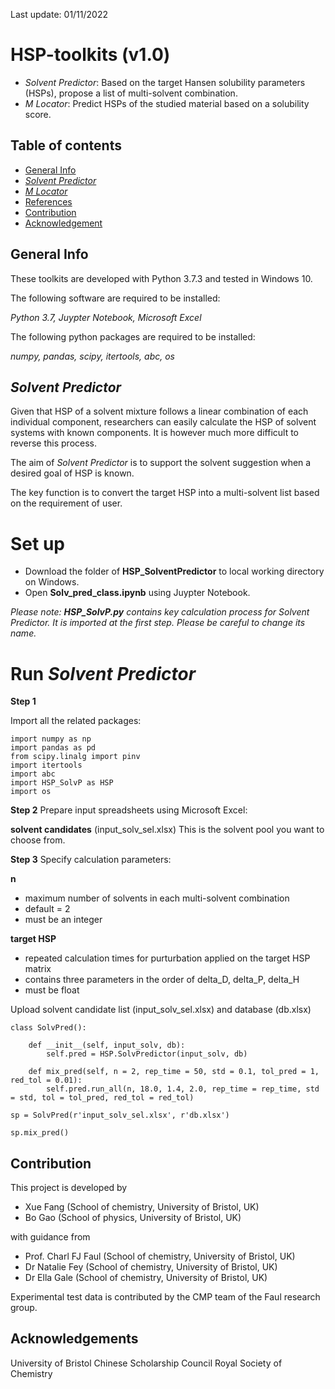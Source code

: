 Last update: 01/11/2022

# HSP-toolkits (v1.0)

* *Solvent Predictor*: Based on the target Hansen solubility parameters (HSPs), propose a list of multi-solvent combination.
* *M Locator*: Predict HSPs of the studied material based on a solubility score.

## Table of contents
* [General Info](#general-info)
* [*Solvent Predictor*](#solv_pred)
* [*M Locator*](#m_loc)
* [References](#ref)
* [Contribution](#contri)
* [Acknowledgement](#ack)

## General Info

These toolkits are developed with Python 3.7.3 and tested in Windows 10.

The following software are required to be installed:

*Python 3.7, Juypter Notebook, Microsoft Excel*

The following python packages are required to be installed:

*numpy, pandas, scipy, itertools, abc, os*

## *Solvent Predictor*

Given that HSP of a solvent mixture follows a linear combination of each individual component, researchers can easily calculate the HSP of solvent systems with known components. It is however much more difficult to reverse this process.

The aim of *Solvent Predictor* is to support the solvent suggestion when a desired goal of HSP is known.

The key function is to convert the target HSP into a multi-solvent list based on the requirement of user.

# Set up

* Download the folder of **HSP_SolventPredictor** to local working directory on Windows.
* Open **Solv_pred_class.ipynb** using Juypter Notebook.

*Please note: **HSP_SolvP.py** contains key calculation process for *Solvent Predictor*. It is imported at the first step. Please be careful to change its name.*
 
# Run *Solvent Predictor*

**Step 1**

Import all the related packages:

```
import numpy as np
import pandas as pd
from scipy.linalg import pinv
import itertools
import abc
import HSP_SolvP as HSP
import os
```

**Step 2**
Prepare input spreadsheets using Microsoft Excel:

**solvent candidates** (input_solv_sel.xlsx)
This is the solvent pool you want to choose from.




**Step 3**
Specify calculation parameters:

**n**
- maximum number of solvents in each multi-solvent combination
- default = 2
- must be an integer

**target HSP**
- repeated calculation times for purturbation applied on the target HSP matrix
- contains three parameters in the order of delta_D, delta_P, delta_H
- must be float

Upload solvent candidate list (input_solv_sel.xlsx) and database (db.xlsx)

```
class SolvPred():
    
    def __init__(self, input_solv, db):
        self.pred = HSP.SolvPredictor(input_solv, db)

    def mix_pred(self, n = 2, rep_time = 50, std = 0.1, tol_pred = 1, red_tol = 0.01):
        self.pred.run_all(n, 18.0, 1.4, 2.0, rep_time = rep_time, std = std, tol = tol_pred, red_tol = red_tol)

sp = SolvPred(r'input_solv_sel.xlsx', r'db.xlsx')

sp.mix_pred()

```


## Contribution
This project is developed by
- Xue Fang (School of chemistry, University of Bristol, UK)
- Bo Gao (School of physics, University of Bristol, UK)

with guidance from
- Prof. Charl FJ Faul (School of chemistry, University of Bristol, UK)
- Dr Natalie Fey (School of chemistry, University of Bristol, UK)
- Dr Ella Gale (School of chemistry, University of Bristol, UK)

Experimental test data is contributed by the CMP team of the Faul research group.

## Acknowledgements
University of Bristol
Chinese Scholarship Council
Royal Society of Chemistry
